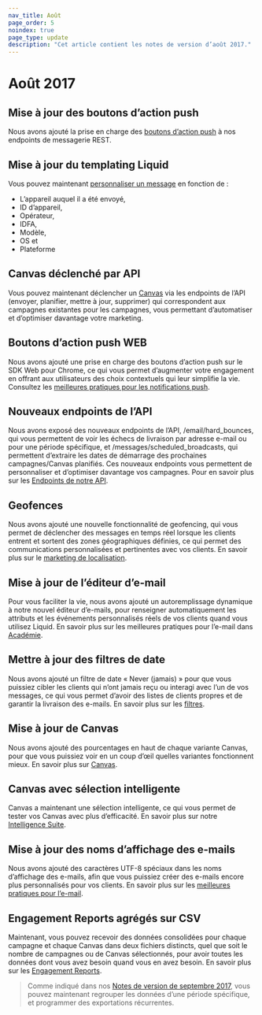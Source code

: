 ```yaml
---
nav_title: Août
page_order: 5
noindex: true
page_type: update
description: "Cet article contient les notes de version d’août 2017."
---
```


# Août 2017

## Mise à jour des boutons d’action push

Nous avons ajouté la prise en charge des [boutons d’action push][70] à nos endpoints de messagerie REST.

## Mise à jour du templating Liquid

Vous pouvez maintenant [personnaliser un message][69] en fonction de :
- L’appareil auquel il a été envoyé,
- ID d’appareil,
- Opérateur,
- IDFA,
- Modèle,
- OS et
- Plateforme

## Canvas déclenché par API

Vous pouvez maintenant déclencher un [Canvas][68] via les endpoints de l’API (envoyer, planifier, mettre à jour, supprimer) qui correspondent aux campagnes existantes pour les campagnes, vous permettant d’automatiser et d’optimiser davantage votre marketing.

## Boutons d’action push WEB

Nous avons ajouté une prise en charge des boutons d’action push sur le SDK Web pour Chrome, ce qui vous permet d’augmenter votre engagement en offrant aux utilisateurs des choix contextuels qui leur simplifie la vie. Consultez les [meilleures pratiques pour les notifications push][66].

## Nouveaux endpoints de l’API

Nous avons exposé des nouveaux endpoints de l’API, /email/hard_bounces, qui vous permettent de voir les échecs de livraison par adresse e-mail ou pour une période spécifique, et /messages/scheduled_broadcasts, qui permettent d’extraire les dates de démarrage des prochaines campagnes/Canvas planifiés. Ces nouveaux endpoints vous permettent de personnaliser et d’optimiser davantage vos campagnes. Pour en savoir plus sur les [Endpoints de notre API][65].

## Geofences

Nous avons ajouté une nouvelle fonctionnalité de geofencing, qui vous permet de déclencher des messages en temps réel lorsque les clients entrent et sortent des zones géographiques définies, ce qui permet des communications personnalisées et pertinentes avec vos clients. En savoir plus sur le [marketing de localisation][64].

## Mise à jour de l’éditeur d’e-mail

Pour vous faciliter la vie, nous avons ajouté un autoremplissage dynamique à notre nouvel éditeur d’e-mails, pour renseigner automatiquement les attributs et les événements personnalisés réels de vos clients quand vous utilisez Liquid. En savoir plus sur les meilleures pratiques pour l’e-mail dans [Académie][63].

## Mettre à jour des filtres de date

Nous avons ajouté un filtre de date « Never (jamais) » pour que vous puissiez cibler les clients qui n’ont jamais reçu ou interagi avec l’un de vos messages, ce qui vous permet d’avoir des listes de clients propres et de garantir la livraison des e-mails. En savoir plus sur les [filtres][62].

## Mise à jour de Canvas

Nous avons ajouté des pourcentages en haut de chaque variante Canvas, pour que vous puissiez voir en un coup d’œil quelles variantes fonctionnent mieux. En savoir plus sur [Canvas][61].

## Canvas avec sélection intelligente

Canvas a maintenant une sélection intelligente, ce qui vous permet de tester vos Canvas avec plus d’efficacité. En savoir plus sur notre [Intelligence Suite][60].

## Mise à jour des noms d’affichage des e-mails

Nous avons ajouté des caractères UTF-8 spéciaux dans les noms d’affichage des e-mails, afin que vous puissiez créer des e-mails encore plus personnalisés pour vos clients. En savoir plus sur les [meilleures pratiques pour l’e-mail][67].

## Engagement Reports agrégés sur CSV 

Maintenant, vous pouvez recevoir des données consolidées pour chaque campagne et chaque Canvas dans deux fichiers distincts, quel que soit le nombre de campagnes ou de Canvas sélectionnés, pour avoir toutes les données dont vous avez besoin quand vous en avez besoin. En savoir plus sur les [Engagement Reports][59].

> Comme indiqué dans nos [Notes de version de septembre 2017]({{site.baseurl}}/help/release_notes/2017/august/#september-2017), vous pouvez maintenant regrouper les données d’une période spécifique, et programmer des exportations récurrentes.


[59]: {{site.baseurl}}/user_guide/data_and_analytics/engagement_reports/#creating-a-new-report
[60]: {{site.baseurl}}/user_guide/engagement_tools/canvas/create_a_canvas/create_a_canvas/
[61]: {{site.baseurl}}/user_guide/engagement_tools/canvas/create_a_canvas/create_a_canvas/
[62]: {{site.baseurl}}/user_guide/engagement_tools/segments/segmentation_filters/#segmentation-filters
[63]: {{site.baseurl}}/help/troubleshooting_guide/troubleshooting_guide/#email
[64]: {{site.baseurl}}/developer_guide/platform_integration_guides/android/advanced_use_cases/locations_and_geofences/
[65]: {{site.baseurl}}/developer_guide/rest_api/basics/#what-is-a-rest-api
[66]: {{site.baseurl}}/user_guide/message_building_by_channel/push/best_practices/
[67]: {{site.baseurl}}/help/troubleshooting_guide/troubleshooting_guide/#email
[68]: {{site.baseurl}}/user_guide/engagement_tools/canvas/create_a_canvas/create_a_canvas/
[69]: {{site.baseurl}}/user_guide/personalization_and_dynamic_content/personalized_messaging/#personalized-messaging
[70]: {{site.baseurl}}/user_guide/message_building_by_channel/push/push_action_buttons/#how-to-use-action-buttons
[98]:{{site.baseurl}}/user_guide/onboarding/platform_administrative_features/#authentication-rules
